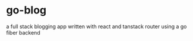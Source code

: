 # go-blog

a full stack blogging app written with react and tanstack router using a go fiber backend

